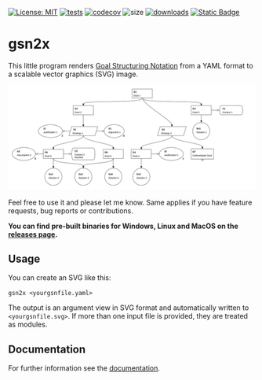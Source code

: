 [![License: MIT](https://img.shields.io/github/license/jonasthewolf/gsn2x?style=for-the-badge)](https://opensource.org/licenses/MIT)
[![tests](https://img.shields.io/github/actions/workflow/status/jonasthewolf/gsn2x/rust.yml?branch=main&label=tests&style=for-the-badge)](https://github.com/jonasthewolf/gsn2x/actions/workflows/rust.yml)
[![codecov](https://img.shields.io/codecov/c/github/jonasthewolf/gsn2x/main?token=YQKUQQOYS3&style=for-the-badge)](https://codecov.io/gh/jonasthewolf/gsn2x)
![size](https://img.shields.io/github/languages/code-size/jonasthewolf/gsn2x?style=for-the-badge)
[![downloads](https://img.shields.io/github/downloads/jonasthewolf/gsn2x/total?style=for-the-badge&color=blue)](https://github.com/jonasthewolf/gsn2x/releases)
[![Static Badge](https://img.shields.io/badge/documentation-blue?style=for-the-badge)](https://jonasthewolf.github.io/gsn2x)


# gsn2x

This little program renders [Goal Structuring Notation](https://scsc.uk/gsn) from a YAML format to a scalable vector graphics (SVG) image.

<picture>
  <source media="(prefers-color-scheme: dark)" srcset="examples/example.gsn_dark.svg">
  <source media="(prefers-color-scheme: light)" srcset="examples/example.gsn.svg">
  <img alt="Example" src="examples/example.gsn.svg">
</picture>

Feel free to use it and please let me know. Same applies if you have feature requests, bug reports or contributions.
    
**You can find pre-built binaries for Windows, Linux and MacOS on the [releases page](https://github.com/jonasthewolf/gsn2x/releases).**


## Usage

You can create an SVG like this:

    gsn2x <yourgsnfile.yaml> 

The output is an argument view in SVG format and automatically written to `<yourgsnfile.svg>`. If more than one input file is provided, they are treated as modules.

## Documentation

For further information see the [documentation](https://jonasthewolf.github.io/gsn2x).

